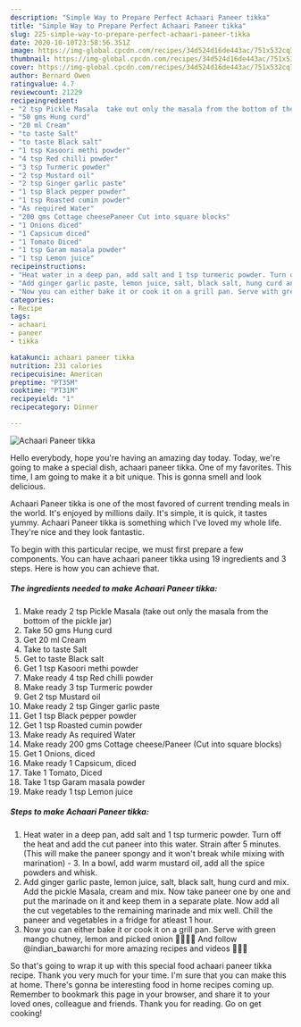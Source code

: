 ```yaml
---
description: "Simple Way to Prepare Perfect Achaari Paneer tikka"
title: "Simple Way to Prepare Perfect Achaari Paneer tikka"
slug: 225-simple-way-to-prepare-perfect-achaari-paneer-tikka
date: 2020-10-10T23:58:56.351Z
image: https://img-global.cpcdn.com/recipes/34d524d16de443ac/751x532cq70/achaari-paneer-tikka-recipe-main-photo.jpg
thumbnail: https://img-global.cpcdn.com/recipes/34d524d16de443ac/751x532cq70/achaari-paneer-tikka-recipe-main-photo.jpg
cover: https://img-global.cpcdn.com/recipes/34d524d16de443ac/751x532cq70/achaari-paneer-tikka-recipe-main-photo.jpg
author: Bernard Owen
ratingvalue: 4.7
reviewcount: 21229
recipeingredient:
- "2 tsp Pickle Masala  take out only the masala from the bottom of the pickle jar"
- "50 gms Hung curd"
- "20 ml Cream"
- "to taste Salt"
- "to taste Black salt"
- "1 tsp Kasoori methi powder"
- "4 tsp Red chilli powder"
- "3 tsp Turmeric powder"
- "2 tsp Mustard oil"
- "2 tsp Ginger garlic paste"
- "1 tsp Black pepper powder"
- "1 tsp Roasted cumin powder"
- "As required Water"
- "200 gms Cottage cheesePaneer Cut into square blocks"
- "1 Onions diced"
- "1 Capsicum diced"
- "1 Tomato Diced"
- "1 tsp Garam masala powder"
- "1 tsp Lemon juice"
recipeinstructions:
- "Heat water in a deep pan, add salt and 1 tsp turmeric powder. Turn off the heat and add the cut paneer into this water. Strain after 5 minutes. (This will make the paneer spongy and it won&#39;t break while mixing with marination) 3. In a bowl, add warm mustard oil, add all the spice powders and whisk."
- "Add ginger garlic paste, lemon juice, salt, black salt, hung curd and mix. Add the pickle Masala, cream and mix. Now take paneer one by one and put the marinade on it and keep them in a separate plate. Now add all the cut vegetables to the remaining marinade and mix well. Chill the paneer and vegetables in a fridge for atleast 1 hour."
- "Now you can either bake it or cook it on a grill pan. Serve with green mango chutney, lemon and picked onion 🙌🙌🇮🇳 And follow @indian_bawarchi for more amazing recipes and videos 🙌🇮🇳"
categories:
- Recipe
tags:
- achaari
- paneer
- tikka

katakunci: achaari paneer tikka 
nutrition: 231 calories
recipecuisine: American
preptime: "PT35M"
cooktime: "PT31M"
recipeyield: "1"
recipecategory: Dinner

---
```



![Achaari Paneer tikka](https://img-global.cpcdn.com/recipes/34d524d16de443ac/751x532cq70/achaari-paneer-tikka-recipe-main-photo.jpg)

Hello everybody, hope you're having an amazing day today. Today, we're going to make a special dish, achaari paneer tikka. One of my favorites. This time, I am going to make it a bit unique. This is gonna smell and look delicious.

Achaari Paneer tikka is one of the most favored of current trending meals in the world. It's enjoyed by millions daily. It's simple, it is quick, it tastes yummy. Achaari Paneer tikka is something which I've loved my whole life. They're nice and they look fantastic.




To begin with this particular recipe, we must first prepare a few components. You can have achaari paneer tikka using 19 ingredients and 3 steps. Here is how you can achieve that.

<!--inarticleads1-->

##### The ingredients needed to make Achaari Paneer tikka:

1. Make ready 2 tsp Pickle Masala  (take out only the masala from the bottom of the pickle jar)
1. Take 50 gms Hung curd
1. Get 20 ml Cream
1. Take to taste Salt
1. Get to taste Black salt
1. Get 1 tsp Kasoori methi powder
1. Make ready 4 tsp Red chilli powder
1. Make ready 3 tsp Turmeric powder
1. Get 2 tsp Mustard oil
1. Make ready 2 tsp Ginger garlic paste
1. Get 1 tsp Black pepper powder
1. Get 1 tsp Roasted cumin powder
1. Make ready As required Water
1. Make ready 200 gms Cottage cheese/Paneer (Cut into square blocks)
1. Get 1 Onions, diced
1. Make ready 1 Capsicum, diced
1. Take 1 Tomato, Diced
1. Take 1 tsp Garam masala powder
1. Make ready 1 tsp Lemon juice




<!--inarticleads2-->

##### Steps to make Achaari Paneer tikka:

1. Heat water in a deep pan, add salt and 1 tsp turmeric powder. Turn off the heat and add the cut paneer into this water. Strain after 5 minutes. (This will make the paneer spongy and it won&#39;t break while mixing with marination) - 3. In a bowl, add warm mustard oil, add all the spice powders and whisk.
1. Add ginger garlic paste, lemon juice, salt, black salt, hung curd and mix. Add the pickle Masala, cream and mix. Now take paneer one by one and put the marinade on it and keep them in a separate plate. Now add all the cut vegetables to the remaining marinade and mix well. Chill the paneer and vegetables in a fridge for atleast 1 hour.
1. Now you can either bake it or cook it on a grill pan. Serve with green mango chutney, lemon and picked onion 🙌🙌🇮🇳 And follow @indian_bawarchi for more amazing recipes and videos 🙌🇮🇳




So that's going to wrap it up with this special food achaari paneer tikka recipe. Thank you very much for your time. I'm sure that you can make this at home. There's gonna be interesting food in home recipes coming up. Remember to bookmark this page in your browser, and share it to your loved ones, colleague and friends. Thank you for reading. Go on get cooking!

